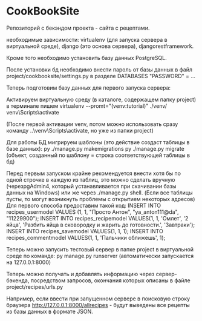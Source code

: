 # CookBookSite
Репозиторий с бекэндом проекта - сайта с рецептами.

необходимые зависимости: 
virtualenv (для запуска сервера в виртуальной среде), 
django (это основа сервера),
djangorestframework.

Кроме того необходимо установить базу  данных PostgreSQL.

После установки бд необходимо внести пароль от базы данных в файл project/cookbooksite/settings.py в разделе DATABASES "PASSWORD" = ...

Теперь подготовим базу данных для первого запуска сервера:

Активируем виртуальную среду (в каталоге, содержащем папку project) в терминале пишем
virtualenv --promt="(venv:tutorial)" ./venv/
venv\Scripts\activate

(После первой активации venv, потом можно использовать сразу команду ..\venv\Scripts\activate, но уже из папки project)

Для работы БД мигрируем шаблоны (это действие создаст таблицы в базе данных):
py ./manage.py makemigrations 
py ./manage.py migrate
(объект, созданный по шаблону = строка соответствующей таблицы в бд)

Перед первым запуском крайне рекомендуется внести хотя бы по одной строчке в каждую из таблиц, это можно сделать вручную (черезpgAdmin4, который устанавливается при скачивании базы данных на Windows) или же через ./manage.py shell. 
(Если все таблицы пусты, то могут возникнуть проблемы с открытием некоторых адресов)
Для первого способа предоставим такой код:
INSERT INTO recipes_usermodel VALUES (1, 1, "Просто Антон", "ya_anton111@da", "11229900");
INSERT INTO recipes_recipemodel VALUES(1, 1, 'Омлет', '2 яйца', 'Разбить яйца в сковородку и жарить до готовности.', 'Завтраки');
INSERT INTO recipes_savemodel VALUES(1, 1, 1);
INSERT INTO recipes_commentmodel VALUES(1, 1, 'Пальчики оближешь', 1);

Теперь можно запусить тестовый сервер в папке project в виртуальной среде по команде:
py manage.py runserver  (автоматически запускается на 127.0.0.1:8000) 

Теперь можно получать и добавлять информацию через сервер-бэкенда, посредством запросов, окончания которых описаны в файле project/recipes/urls.py

Например, если ввести при запущенном сервере в поисковую строку браузера http://127.0.0.1:8000/allrecipes  - будут выведены все рецепты из базы данных в формате JSON.


